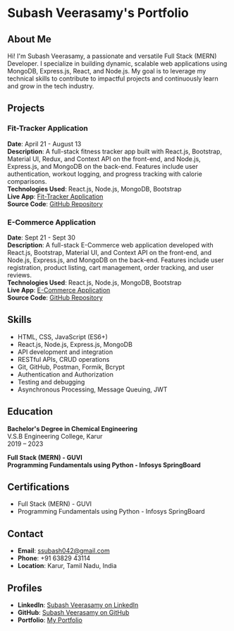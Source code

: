 # Subash Veerasamy's Portfolio

## About Me

Hi! I'm Subash Veerasamy, a passionate and versatile Full Stack (MERN) Developer. I specialize in building dynamic, scalable web applications using MongoDB, Express.js, React, and Node.js. My goal is to leverage my technical skills to contribute to impactful projects and continuously learn and grow in the tech industry.

## Projects

### Fit-Tracker Application
**Date**: April 21 - August 13  
**Description**: A full-stack fitness tracker app built with React.js, Bootstrap, Material UI, Redux, and Context API on the front-end, and Node.js, Express.js, and MongoDB on the back-end. Features include user authentication, workout logging, and progress tracking with calorie comparisons.  
**Technologies Used**: React.js, Node.js, MongoDB, Bootstrap  
**Live App**: [Fit-Tracker Application](https://subashfsdfittrack.netlify.app/)  
**Source Code**: [GitHub Repository](https://github.com/subashveerasamy/fitnessTrackerFE.git)  

### E-Commerce Application
**Date**: Sept 21 - Sept 30  
**Description**: A full-stack E-Commerce web application developed with React.js, Bootstrap, Material UI, and Context API on the front-end, and Node.js, Express.js, and MongoDB on the back-end. Features include user registration, product listing, cart management, order tracking, and user reviews.  
**Technologies Used**: React.js, Node.js, MongoDB, Bootstrap  
**Live App**: [E-Commerce Application](https://subashfsdecommerce.netlify.app/)  
**Source Code**: [GitHub Repository](https://github.com/subashveerasamy/E-Commerce-FE.git)  

## Skills

- HTML, CSS, JavaScript (ES6+)
- React.js, Node.js, Express.js, MongoDB
- API development and integration
- RESTful APIs, CRUD operations
- Git, GitHub, Postman, Formik, Bcrypt
- Authentication and Authorization
- Testing and debugging
- Asynchronous Processing, Message Queuing, JWT

## Education

**Bachelor's Degree in Chemical Engineering**  
V.S.B Engineering College, Karur  
2019 – 2023

**Full Stack (MERN) - GUVI**  
**Programming Fundamentals using Python - Infosys SpringBoard**

## Certifications

- Full Stack (MERN) - GUVI
- Programming Fundamentals using Python - Infosys SpringBoard

## Contact

- **Email**: ssubash042@gmail.com
- **Phone**: +91 63829 43114
- **Location**: Karur, Tamil Nadu, India

## Profiles

- **LinkedIn**: [Subash Veerasamy on LinkedIn](https://www.linkedin.com/in/subash-veerasamy-544972244/)
- **GitHub**: [Subash Veerasamy on GitHub](https://github.com/subashveerasamy)
- **Portfolio**: [My Portfolio](https://subashfsdportfolio.netlify.app/)
